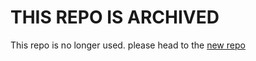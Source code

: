 # THIS REPO IS ARCHIVED
This repo is no longer used. please head to the [new repo](https://github.com/Pepsearch/NewPep)
